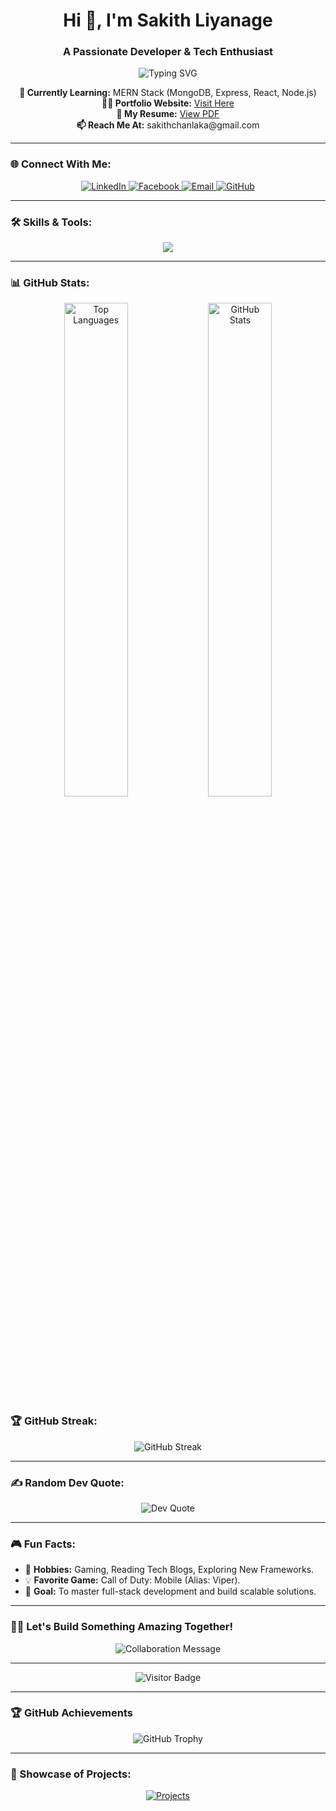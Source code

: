 <h1 align="center">Hi 👋, I'm Sakith Liyanage</h1>
<h3 align="center">A Passionate Developer & Tech Enthusiast</h3>

<p align="center">
  <img src="https://readme-typing-svg.herokuapp.com?font=Fira+Code&size=22&pause=1000&color=00FFFF&background=000000&width=435&lines=Full-Stack+Developer;Always+Learning+Something+New;Tech+Enthusiast+%F0%9F%92%BB" alt="Typing SVG" />
</p>

<p align="center">
  <strong>🌱 Currently Learning:</strong> MERN Stack (MongoDB, Express, React, Node.js)<br>
  <strong>👨‍💻 Portfolio Website:</strong> <a href="https://sakithliyanage.github.io/sakithliyanage.com/" target="_blank">Visit Here</a><br>
  <strong>📄 My Resume:</strong> <a href="https://sakithliyanage.github.io/sakithliyanage.com/img/resume.pdf" target="_blank">View PDF</a><br>
  <strong>📫 Reach Me At:</strong> sakithchanlaka@gmail.com
</p>

---

### 🌐 Connect With Me:
<p align="center">
  <a href="https://linkedin.com/in/sakithchanlaka" target="_blank">
    <img src="https://img.shields.io/badge/-LinkedIn-0077B5?style=for-the-badge&logo=linkedin" alt="LinkedIn" />
  </a>
  <a href="https://fb.com/sakithchanlaka" target="_blank">
    <img src="https://img.shields.io/badge/-Facebook-1877F2?style=for-the-badge&logo=facebook" alt="Facebook" />
  </a>
  <a href="mailto:sakithchanlaka@gmail.com" target="_blank">
    <img src="https://img.shields.io/badge/-Email-c14438?style=for-the-badge&logo=gmail&logoColor=white" alt="Email" />
  </a>
  <a href="https://github.com/sakithliyanage" target="_blank">
    <img src="https://img.shields.io/badge/-GitHub-333?style=for-the-badge&logo=github" alt="GitHub" />
  </a>
</p>

---

### 🛠️ Skills & Tools:
<p align="center">
  <img src="https://skillicons.dev/icons?i=html,css,js,java,php,bootstrap,c,cpp,git,figma,photoshop,illustrator,androidstudio,kotlin" />
</p>

---

### 📊 GitHub Stats:
<div align="center">
  <img src="https://github-readme-stats.vercel.app/api/top-langs/?username=sakithliyanage&layout=compact&theme=radical" alt="Top Languages" width="45%" />
  <img src="https://github-readme-stats.vercel.app/api?username=sakithliyanage&show_icons=true&theme=radical" alt="GitHub Stats" width="45%" />
</div>

### 🏆 GitHub Streak:
<p align="center">
  <img src="https://github-readme-streak-stats.herokuapp.com/?user=sakithliyanage&theme=radical&border_radius=5" alt="GitHub Streak" />
</p>

---

### ✍️ Random Dev Quote:
<p align="center">
  <img src="https://quotes-github-readme.vercel.app/api?type=horizontal&theme=radical" alt="Dev Quote" />
</p>

---

### 🎮 Fun Facts:
- 🔭 **Hobbies:** Gaming, Reading Tech Blogs, Exploring New Frameworks.
- 💡 **Favorite Game:** Call of Duty: Mobile (Alias: Viper).
- 🌌 **Goal:** To master full-stack development and build scalable solutions.

---

### 🧑‍💻 Let's Build Something Amazing Together!
<p align="center">
  <img src="https://readme-typing-svg.herokuapp.com?font=Fira+Code&size=22&pause=1000&color=00FFFF&background=000000&width=435&lines=Collaboration+Breeds+Innovation;Open+to+Freelance+Opportunities" alt="Collaboration Message" />
</p>

---

<p align="center">
  <img src="https://visitor-badge.glitch.me/badge?page_id=sakithliyanage.sakithliyanage" alt="Visitor Badge" />
</p>

---

### 🏆 GitHub Achievements
<p align="center">
  <img src="https://github-profile-trophy.vercel.app/?username=sakithliyanage&theme=radical&row=1&column=5&margin-w=15&margin-h=15" alt="GitHub Trophy" />
</p>

---

### 🎨 Showcase of Projects:
<p align="center">
  <a href="https://github.com/sakithliyanage" target="_blank">
    <img src="https://img.shields.io/badge/-Explore+My+Projects-4C9B87?style=for-the-badge&logo=github" alt="Projects" />
  </a>
</p>
